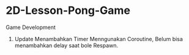 # 2D-Lesson-Pong-Game
 Game Development

1. Update Menambahkan Timer Menngunakan Coroutine, Belum bisa menambahkan delay saat bole Respawn.
